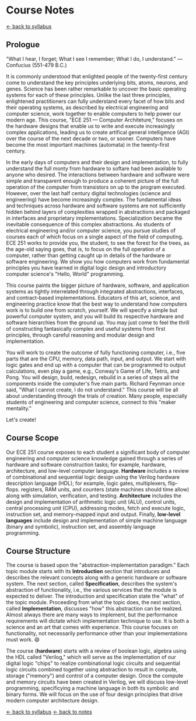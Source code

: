 # Course Notes
[<- back to syllabus](/courses/ece251/2025/ece251-syllabus-spring-2025.md)
## Prologue

"What I hear, I forget; What I see I remember; What I do, I understand." &mdash; Confucius (551-479 B.C.)

It is commonly understood that enlighted people of the twenty-first century come to understand the key principles underlying bits, atoms, neurons, and genes. Science has been rather remarkable to uncover the basic operating systems for each of these principles. Unlike the last three principles, enlightened practitioners can fully understand every facet of how bits and their operating systems, as described by electrical engineering and computer science, work together to enable computers to help power our modern age. This course, "ECE 251 &mdash; Computer Architeture," focuses on the hardware designs that enable us to write and execute increasingly complex applications, leading us to create artifical general intelligence (AGI) over the course of the next decade or two, or sooner. Computers have become the most important machines (automata) in the twenty-first century.

In the early days of computers and their design and implementation, to fully understand the full monty from hardware to softare had been available to anyone who desired. The interactions between hardware and software were simple and transparent enough to produce a coherent picture of the full operation of the computer from transistors on up to the program executed. However, over the last half century digital technologies (science and engineering) have become increasingly complex. The fundamental ideas and techniques across hardware and software systems are not sufficiently hidden behind layers of complexities wrapped in abstractions and packaged in interfaces and proprietary implementations. Specialization became the inevitable consequence of this complex abstractions. As students of electrical engineering and/or computer science, you pursue studies of courses each of which focus on a single aspect of the field of computing. ECE 251 works to provide you, the student, to see the forest for the trees, as the age-old saying goes, that is, to focus on the full operation of a computer, rather than getting caught up in details of the hardware or software engineering. We show you how computers work from fundamental principles you have learned in digital logic design and introductory computer science's "Hello, World" programming.

This course paints the bigger picture of hardware, software, and application systems as tightly interrelated through integrated abstractions, interfaces, and contract-based implementations. Educators of this art, science, and engineering practice know that the best way to understand how computers work is to build one from scratch, yourself. We will specify a simple but powerful computer system, and you will build its respective hardware and software hierarchies from the ground up. You may just come to feel the thrill of constructing fantasically complex and useful systems from first principles, through careful reasoning and modular design and implementation.

You will work to create the outcome of fully functioning computer, i.e., five parts that are the CPU, memory, data path, input, and output. We start with logic gates and end up with a computer that can be programmed to output calculations, even play a game, e.g., Conway's Game of Life, Tetris, and Pong. You will design, build, redesign, rebuild in a series of steps all the components inside the computer's five main parts. Richard Feynman once said, "What I cannot create, I do not understand." This course will be all about understanding through the trials of creation. Many people, especially students of engineering and computer science, connect to this "maker mentality."

Let's create!

## Course Scope

Our ECE 251 course exposes to each student a significant body of computer engineering and computer science knowledge gained through a series of hardware and software construction tasks; for example, hardware, architecture, and low-level computer language. **Hardware** includes a review of combinational and sequential logic design using the Verilog hardware description language (HDL); for example, logic gates, multiplexers, flip-flops. registers, RAM units, and counters (state machines should time allow) along with simulation, verification, and testing. **Architecture** includes the design and implementation of arithmetic logic unit (ALU), control units, central processing unit (CPU), addressing modes, fetch and execute logic, instruction set, and memory-mapped input and output. Finally, **low-level languages** include design and implementation of simple machine language (binary and symbolic), instruction set, and assembly language programming.

## Course Structure

The course is based upon the "abstraction-implementation paradigm." Each topic module starts with its **Introduction** section that introduces and describes the relevant concepts along with a generic hardware or software system. The next section, called **Specification**, describes the system's abstraction of functionality, i.e., the various services that the module is expected to deliver. The introduction and specification state the "what" of the topic module. Proceeding from what the topic does, the next section, called **Implementation**, discusses "how" this abstraction can be realized. Almost always there are many ways to implement, but the performance requirements will dictate which implementation technique to use. It is both a science and an art that comes with experience. This course focuses on functionality, not necessarily performance other than your implementations must work. :smile:

The course (**hardware**) starts with a review of boolean logic, algebra using the HDL called "Verilog," which will serve as the implementation of our digital logic "chips" to realize combinational logic circuits and sequential logic circuits combined together using abstraction to result in compute, storage ("memory") and control of a computer design. Once the compute and memory circuits have been created in Verilog, we will discuss low-level programming, specificying a machine language in both its symbolic and binary forms. We will focus on the use of four design principles that drive modern computer architecture design.


[ &larr; back to syllabus](/courses/ece251/2025/ece251-syllabus-spring-2025.md) [ &larr; back to notes](/courses/ece251/2025/ece251-notes.md)
